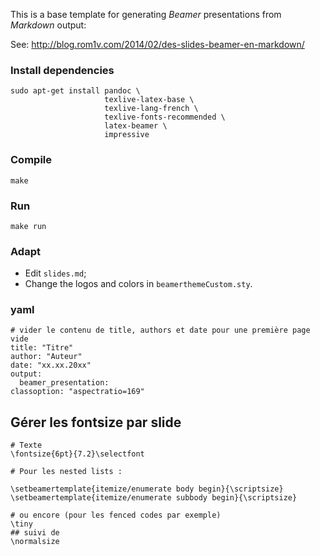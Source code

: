 This is a base template for generating *Beamer* presentations from *Markdown*
output: 

See: <http://blog.rom1v.com/2014/02/des-slides-beamer-en-markdown/>

### Install dependencies

    sudo apt-get install pandoc \
                         texlive-latex-base \
                         texlive-lang-french \
                         texlive-fonts-recommended \
                         latex-beamer \
                         impressive

### Compile

    make

### Run

    make run

### Adapt

 * Edit `slides.md`;
 * Change the logos and colors in `beamerthemeCustom.sty`.

### yaml

```
# vider le contenu de title, authors et date pour une première page vide
title: "Titre"
author: "Auteur"
date: "xx.xx.20xx"
output: 
  beamer_presentation:
classoption: "aspectratio=169"
```

## Gérer les fontsize par slide

```
# Texte
\fontsize{6pt}{7.2}\selectfont

# Pour les nested lists :

\setbeamertemplate{itemize/enumerate body begin}{\scriptsize}
\setbeamertemplate{itemize/enumerate subbody begin}{\scriptsize}

# ou encore (pour les fenced codes par exemple)
\tiny
## suivi de
\normalsize
```
